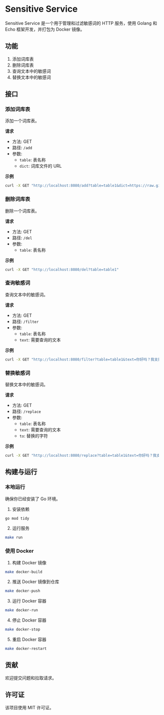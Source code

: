 
# Sensitive Service

Sensitive Service 是一个用于管理和过滤敏感词的 HTTP 服务，使用 Golang 和 Echo 框架开发，并打包为 Docker 镜像。

## 功能

1. 添加词库表
2. 删除词库表
3. 查询文本中的敏感词
4. 替换文本中的敏感词

## 接口

### 添加词库表

添加一个词库表。

**请求**

- 方法: GET
- 路径: `/add`
- 参数:
  - `table`: 表名称
  - `dict`: 词库文件的 URL

**示例**

```bash
curl -X GET "http://localhost:8080/add?table=table1&dict=https://raw.githubusercontent.com/mylukin/sensitive/master/dict/dict.txt"
```

### 删除词库表

删除一个词库表。

**请求**

- 方法: GET
- 路径: `/del`
- 参数:
  - `table`: 表名称

**示例**

```bash
curl -X GET "http://localhost:8080/del?table=table1"
```

### 查询敏感词

查询文本中的敏感词。

**请求**

- 方法: GET
- 路径: `/filter`
- 参数:
  - `table`: 表名称
  - `text`: 需要查询的文本

**示例**

```bash
curl -X GET "http://localhost:8080/filter?table=table1&text=你好吗？我支持习大大，他的名字叫做习近平"
```

### 替换敏感词

替换文本中的敏感词。

**请求**

- 方法: GET
- 路径: `/replace`
- 参数:
  - `table`: 表名称
  - `text`: 需要查询的文本
  - `to`: 替换的字符

**示例**

```bash
curl -X GET "http://localhost:8080/replace?table=table1&text=你好吗？我支持习大大，他的名字叫做习近平&to=*"
```

## 构建与运行

### 本地运行

确保你已经安装了 Go 环境。

1. 安装依赖

```bash
go mod tidy
```

2. 运行服务

```bash
make run
```

### 使用 Docker

1. 构建 Docker 镜像

```bash
make docker-build
```

2. 推送 Docker 镜像到仓库

```bash
make docker-push
```

3. 运行 Docker 容器

```bash
make docker-run
```

4. 停止 Docker 容器

```bash
make docker-stop
```

5. 重启 Docker 容器

```bash
make docker-restart
```

## 贡献

欢迎提交问题和拉取请求。

## 许可证

该项目使用 MIT 许可证。
